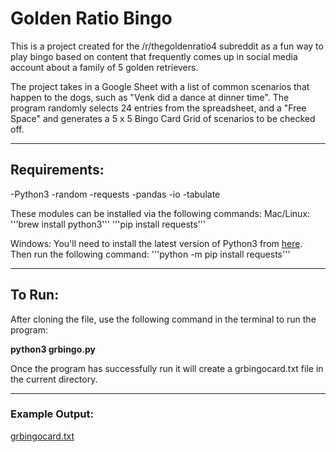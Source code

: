 # Golden Ratio Bingo

This is a project created for the /r/thegoldenratio4 subreddit as a fun way to play bingo based on content that frequently comes up in social media account about a family of 5 golden retrievers.

The project takes in a Google Sheet with a list of common scenarios that happen to the dogs, such as "Venk did a dance at dinner time". The program randomly selects 24 entries from the spreadsheet, and a "Free Space" and generates a 5 x 5 Bingo Card Grid of scenarios to be checked off.

********************************

## Requirements:
-Python3
-random
-requests
-pandas
-io
-tabulate

These modules can be installed via the following commands:
Mac/Linux: 
'''brew install python3'''
'''pip install requests'''

Windows:
You'll need to install the latest version of Python3 from [here](https://www.python.org/downloads/windows/).
Then run the following command:
'''python -m pip install requests'''




*******************************

## To Run:

After cloning the file, use the following command in the terminal to run the program:

**python3 grbingo.py**

Once the program has successfully run it will create a grbingocard.txt file in the current directory.

*********
### Example Output:


[grbingocard.txt](https://github.com/ahhlee/projects/files/10543569/grbingocard.txt)
